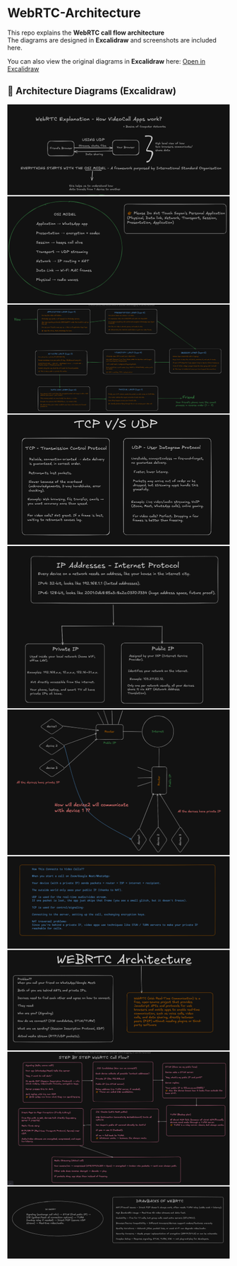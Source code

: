 ﻿# WebRTC-Architecture
This repo explains the **WebRTC call flow architecture**  
The diagrams are designed in **Excalidraw** and screenshots are included here.

You can also view the original diagrams in **Excalidraw** here: [Open in Excalidraw](https://excalidraw.com/#json=cox5e_zCtJLcLKJ_PMCao,gdQWVHy1zEqowtNoeAzJdw)

## 📸 Architecture Diagrams (Excalidraw)

![image1](./images/image1.png)  
![image2](./images/image2.png)  
![image3](./images/image3.png)  
![image4](./images/image4.png)  
![image5](./images/image5.png)  
![image6](./images/image6.png)  
![image7](./images/image7.png)  
![image8](./images/image8.png)  
![image9](./images/image9.png)  
![image10](./images/image10.png)  


